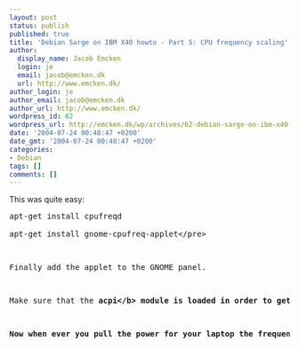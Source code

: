 ```yaml
---
layout: post
status: publish
published: true
title: 'Debian Sarge on IBM X40 howto - Part 5: CPU frequency scaling'
author:
  display_name: Jacob Emcken
  login: je
  email: jacob@emcken.dk
  url: http://www.emcken.dk/
author_login: je
author_email: jacob@emcken.dk
author_url: http://www.emcken.dk/
wordpress_id: 62
wordpress_url: http://emcken.dk/wp/archives/62-debian-sarge-on-ibm-x40-howto-part-5-cpu-frequency-scaling.html
date: '2004-07-24 00:48:47 +0200'
date_gmt: '2004-07-24 00:48:47 +0200'
categories:
- Debian
tags: []
comments: []
---
```

<p>This was quite easy:</p>
<pre>apt-get install cpufreqd<br />
apt-get install gnome-cpufreq-applet<&#47;pre></p>
<p>Finally add the applet to the GNOME panel.</p>
<p>Make sure that the <b>acpi<&#47;b> module is loaded in order to get cpufreqd to run, because without cpufreqd no frequency scaling will happen.</p>
<p>Now when ever you pull the power for your laptop the frequency will be scaled down to 66% until the system requires the recources. This can be cunfigured in &#47;etv&#47;cpufreqd.conf.</p>
